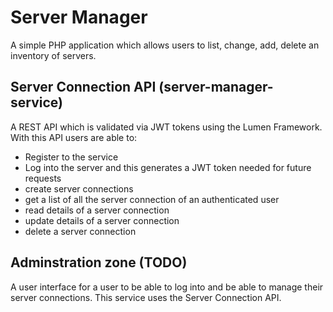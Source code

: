 # Server Manager
A simple PHP application which allows users to list, change, add, delete an inventory of servers. 

## Server Connection API (server-manager-service)
A REST API which is validated via JWT tokens using the Lumen Framework. 
With this API users are able to:
* Register to the service
* Log into the server and this generates a JWT token needed for future requests
* create server connections
* get a list of all the server connection of an authenticated user
* read details of a server connection
* update details of a server connection
* delete a server connection

## Adminstration zone (TODO)
A user interface for a user to be able to log into and be able to manage their server connections.
This service uses the Server Connection API. 
